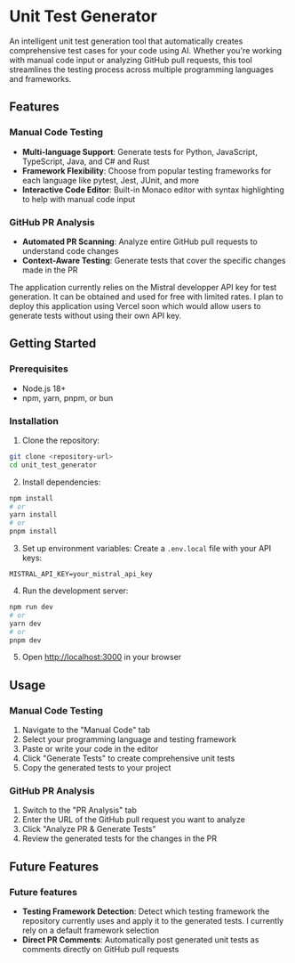 # Unit Test Generator

An intelligent unit test generation tool that automatically creates comprehensive test cases for your code using AI. Whether you're working with manual code input or analyzing GitHub pull requests, this tool streamlines the testing process across multiple programming languages and frameworks.

## Features

### Manual Code Testing
- **Multi-language Support**: Generate tests for Python, JavaScript, TypeScript, Java, and C# and Rust
- **Framework Flexibility**: Choose from popular testing frameworks for each language like pytest, Jest, JUnit, and more
- **Interactive Code Editor**: Built-in Monaco editor with syntax highlighting to help with manual code input

### GitHub PR Analysis
- **Automated PR Scanning**: Analyze entire GitHub pull requests to understand code changes
- **Context-Aware Testing**: Generate tests that cover the specific changes made in the PR

The application currently relies on the Mistral developper API key for test generation. It can be obtained and used for free with limited rates. I plan to deploy this application using Vercel soon which would allow users to generate tests without using their own API key.

## Getting Started

### Prerequisites
- Node.js 18+ 
- npm, yarn, pnpm, or bun

### Installation

1. Clone the repository:
```bash
git clone <repository-url>
cd unit_test_generator
```

2. Install dependencies:
```bash
npm install
# or
yarn install
# or
pnpm install
```

3. Set up environment variables:
Create a `.env.local` file with your API keys:
```
MISTRAL_API_KEY=your_mistral_api_key
```

4. Run the development server:
```bash
npm run dev
# or
yarn dev
# or
pnpm dev
```

5. Open [http://localhost:3000](http://localhost:3000) in your browser

## Usage

### Manual Code Testing
1. Navigate to the "Manual Code" tab
2. Select your programming language and testing framework
3. Paste or write your code in the editor
4. Click "Generate Tests" to create comprehensive unit tests
5. Copy the generated tests to your project

### GitHub PR Analysis
1. Switch to the "PR Analysis" tab
3. Enter the URL of the GitHub pull request you want to analyze
4. Click "Analyze PR & Generate Tests"
5. Review the generated tests for the changes in the PR

## Future Features

### Future features
- **Testing Framework Detection**: Detect which testing framework the repository currently uses and apply it to the generated tests. I currently rely on a default framework selection
- **Direct PR Comments**: Automatically post generated unit tests as comments directly on GitHub pull requests


